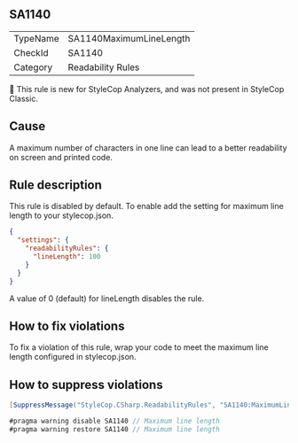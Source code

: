 ## SA1140

<table>
<tr>
  <td>TypeName</td>
  <td>SA1140MaximumLineLength</td>
</tr>
<tr>
  <td>CheckId</td>
  <td>SA1140</td>
</tr>
<tr>
  <td>Category</td>
  <td>Readability Rules</td>
</tr>
</table>

:memo: This rule is new for StyleCop Analyzers, and was not present in StyleCop Classic.

## Cause

A maximum number of characters in one line can lead to a better readability on screen and printed code.

## Rule description

This rule is disabled by default. To enable add the setting for maximum line length to your stylecop.json.

```json
{
  "settings": {
    "readabilityRules": {
      "lineLength": 100
	}
  }
}
```

A value of 0 (default) for lineLength disables the rule.

## How to fix violations

To fix a violation of this rule, wrap your code to meet the maximum line length configured in stylecop.json.

## How to suppress violations

```csharp
[SuppressMessage("StyleCop.CSharp.ReadabilityRules", "SA1140:MaximumLineLength", Justification = "Reviewed.")]
```

```csharp
#pragma warning disable SA1140 // Maximum line length
#pragma warning restore SA1140 // Maximum line length
```

